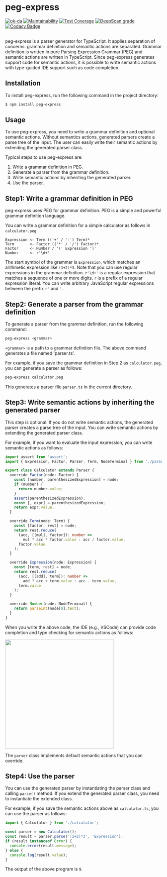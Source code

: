 # peg-express

[![ok-da](https://circleci.com/gh/ok-da/peg-express.svg?style=svg)](https://app.circleci.com/pipelines/github/ok-da/peg-express)
[![Maintainability](https://api.codeclimate.com/v1/badges/278c3b46670c9a82a797/maintainability)](https://codeclimate.com/github/ok-da/peg-express/maintainability)
[![Test Coverage](https://api.codeclimate.com/v1/badges/278c3b46670c9a82a797/test_coverage)](https://codeclimate.com/github/ok-da/peg-express/test_coverage)
[![DeepScan grade](https://deepscan.io/api/teams/19126/projects/22871/branches/681480/badge/grade.svg)](https://deepscan.io/dashboard#view=project&tid=19126&pid=22871&bid=681480)
[![Codacy Badge](https://app.codacy.com/project/badge/Grade/3e0ed516b42246079248870153b2817e)](https://www.codacy.com/gh/ok-da/peg-express/dashboard?utm_source=github.com&utm_medium=referral&utm_content=ok-da/peg-express&utm_campaign=Badge_Grade)

<br>
peg-express is a parser generator for TypeScript.
It applies separation of concerns: grammar definition and semantic actions are separated.
Grammar definition is written in pure Parsing Expression Grammar (PEG) and semantic actions are written in TypeScript.
Since peg-express generates support code for semantic actions, it is possible to write semantic actions with type-guided IDE support such as code completion.

## Installation

To install peg-express, run the following command in the project directory:

```sh
$ npm install peg-express
```

## Usage

To use peg-express, you need to write a grammar definition and optional semantic actions.
Without semantics actions, generated parsers create a parse tree of the input.
The user can easily write their semantic actions by extending the generated parser class.

Typical steps to use peg-express are:

1. Write a grammar definition in PEG.
2. Generate a parser from the grammar definition.
3. Write semantic actions by inheriting the generated parser.
4. Use the parser.

## Step1: Write a grammar definition in PEG

peg-express uses PEG for grammar definition.
PEG is a simple and powerful grammar definition language.

You can write a grammar definition for a simple calculator as follows in `calculator.peg`:

```peg
Expression <- Term (('+' / '-') Term)*
Term       <- Factor (('*' / '/') Factor)*
Factor     <- Number / '(' Expression ')'
Number     <- r'\d+'
```

The start symbol of the grammar is `Expression`, which matches an arithmetic expression like `(1+2)*3`.
Note that you can use regular expressions in the grammar definition.
`r'\d+'` is a regular expression that matches a sequence of one or more digits.
`r` is a prefix of a regular expression literal.
You can write arbitrary JavaScript regular expressions between the prefix `r'` and `'`.

## Step2: Generate a parser from the grammar definition

To generate a parser from the grammar definition, run the following command:

```sh
peg-express <grammar>
```

`<grammar>` is a path to a grammar definition file.
The above command generates a file named 'parser.ts'.

For example, if you save the grammar definition in Step 2 as `calculator.peg`, you can generate a parser as follows:

```sh
peg-express calculator.peg
```

This generates a parser file `parser.ts` in the current directory.

## Step3: Write semantic actions by inheriting the generated parser

This step is optional.
If you do not write semantic actions, the generated parser creates a parse tree of the input.
You can write semantic actions by extending the generated parser class.

For example, if you want to evaluate the input expression, you can write semantic actions as follows:

```ts
import assert from 'assert';
import { Expression, Factor, Parser, Term, NodeTerminal } from './parser';

export class Calculator extends Parser {
  override Factor(node: Factor) {
    const [number, parenthesizedExpression] = node;
    if (number) {
      return number.value;
    }
    assert(parenthesizedExpression);
    const [, expr] = parenthesizedExpression;
    return expr.value;
  }

  override Term(node: Term) {
    const [factor, rest] = node;
    return rest.reduce(
      (acc, [[mul], factor]): number =>
        mul ? acc * factor.value : acc / factor.value,
      factor.value
    );
  }

  override Expression(node: Expression) {
    const [term, rest] = node;
    return rest.reduce(
      (acc, [[add], term]): number =>
        add ? acc + term.value : acc - term.value,
      term.value
    );
  }

  override Number(node: NodeTerminal) {
    return parseInt(node[0].text);
  }
}
```

When you write the above code, the IDE (e.g., VSCode) can provide code completion and type checking for semantic actions as follows:

<img src="https://github.com/ok-da/peg-express/blob/main/images/screen.gif?raw=true" width="350">

The `parser` class implements default semantic actions that you can override.

## Step4: Use the parser

You can use the generated parser by instantiating the parser class and calling `parse()` method.
If you extend the generated parser class, you need to instantiate the extended class.

For example, if you save the semantic actions above as `calculator.ts`, you can use the parser as follows:

```ts
import { Calculator } from './calculator';

const parser = new Calculator();
const result = parser.parse('(1+2)*3', 'Expression');
if (result instanceof Error) {
  console.error(result.message);
} else {
  console.log(result.value);
}
```

The output of the above program is `9`.
